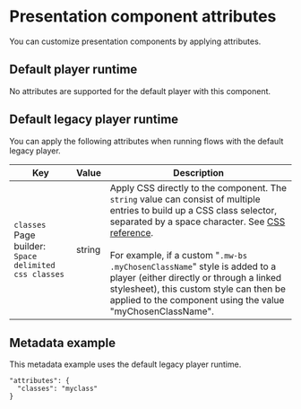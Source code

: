 # Presentation component attributes 

<head>
  <meta name="guidename" content="Flow"/>
  <meta name="context" content="GUID-a251f67d-4cbc-4513-9686-c88075066746"/>
</head>


You can customize presentation components by applying attributes.

## Default player runtime 

No attributes are supported for the default player with this component.

## Default legacy player runtime 

You can apply the following attributes when running flows with the default legacy player.

| Key      | Value   | Description |
|----------|---------|-------------|
| `classes`<br/>Page builder: `Space delimited css classes` | string  | Apply CSS directly to the component. The `string` value can consist of multiple entries to build up a CSS class selector, separated by a space character.  See [CSS reference](r-flo-CSS_Reference_d32122b8-0f11-47be-91c6-6986575f933e.md).<br/><br/>For example, if a custom "`.mw-bs .myChosenClassName`" style is added to a player (either directly or through a linked stylesheet), this custom style can then be applied to the component using the value "myChosenClassName". |


## Metadata example 
This metadata example uses the default legacy player runtime.

```
"attributes": {
  "classes": "myclass"
}
```